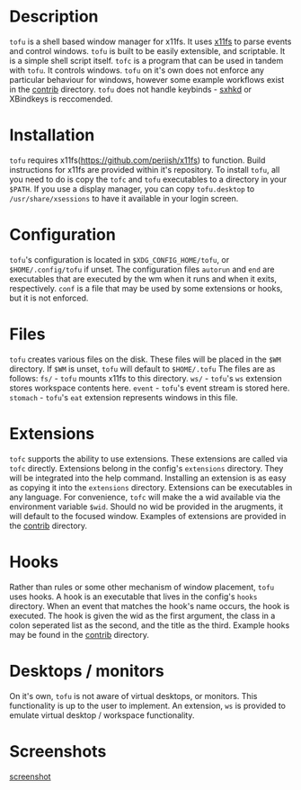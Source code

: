 # Description

`tofu` is a shell based window manager for x11fs. It uses [x11fs](https://github.com/periish/x11fs) to parse events and control windows. 
`tofu` is built to be easily extensible, and scriptable. It is a simple shell script itself.
`tofc` is a program that can be used in tandem with `tofu`. It controls windows.
`tofu` on it's own does not enforce any particular behaviour for windows, however some example workflows exist in the [contrib](contrib) directory.
`tofu` does not handle keybinds - [sxhkd](https://github.com/baskerville/sxhkd) or XBindkeys is reccomended.

# Installation
`tofu` requires x11fs(https://github.com/periish/x11fs) to function. Build instructions for x11fs are provided within it's repository.
To install `tofu`, all you need to do is copy the `tofc` and `tofu` executables to a directory in your `$PATH`.
If you use a display manager, you can copy `tofu.desktop` to `/usr/share/xsessions` to have it available in your login screen.

# Configuration
`tofu`'s configuration is located in `$XDG_CONFIG_HOME/tofu`, or `$HOME/.config/tofu` if unset.
The configuration files `autorun` and `end` are executables that are executed by the wm when it runs and when it exits, respectively.
`conf` is a file that may be used by some extensions or hooks, but it is not enforced.

# Files
`tofu` creates various files on the disk. These files will be placed in the `$WM` directory. 
If `$WM` is unset, `tofu` will default to `$HOME/.tofu`
The files are as follows:
`fs/` - `tofu` mounts x11fs to this directory.
`ws/` - `tofu`'s `ws` extension stores workspace contents here.
`event` - `tofu`'s event stream is stored here.
`stomach` - `tofu`'s `eat` extension represents windows in this file.

# Extensions
`tofc` supports the ability to use extensions. These extensions are called via `tofc` directly.
Extensions belong in the config's `extensions` directory. They will be integrated into the help command.
Installing an extension is as easy as copying it into the `extensions` directory.
Extensions can be executables in any language. For convenience, `tofc` will make the a wid available via the environment variable `$wid`.
Should no wid be provided in the arugments, it will default to the focused window.
Examples of extensions are provided in the [contrib](contrib) directory.

# Hooks
Rather than rules or some other mechanism of window placement, `tofu` uses hooks.
A hook is an executable that lives in the config's `hooks` directory.
When an event that matches the hook's name occurs, the hook is executed.
The hook is given the wid as the first argument, the class in a colon seperated list as the second, and the title as the third.
Example hooks may be found in the [contrib](contrib) directory.

# Desktops / monitors
On it's own, `tofu` is not aware of virtual desktops, or monitors. This functionality is up to the user to implement.
An extension, `ws` is provided to emulate virtual desktop / workspace functionality.

# Screenshots

[screenshot](demos/1.png)
